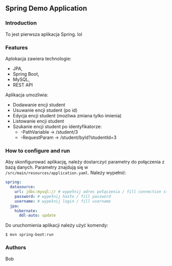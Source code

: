 ## Spring Demo Application

### Introduction
To jest pierwsza aplikacja Spring. lol

### Features
Aplokacja zawiera technologie:
- JPA,
- Spring Boot,
- MySQL,
- REST API

Aplikacja umozliwia:
- Dodawanie encji student
- Usuwanie encji student (po id)
- Edycja encji student (mozliwa zmiana tylko imienia)
- Listowanie encji student
- Szukanie encji student po identyfikatorze:
  - -PathVariable -> /student/3 
  - -RequestParam -> /student/byId?studentId=3

### How to configure and run
Aby skonfigurować aplikację, należy dostarczyć parametry do połączenia z bazą danych.
Parametry znajdują się w `/src/main/resources/application.yaml`. Należy wypełnić:

```yaml
spring:
  datasource:
    url: jdbc:mysql:// # wypełnij adres połączenia / fill connection string url
    password: # wypełnij hasło / fill password
    username: # wypełnij login / fill username
  jpa:
    hibernate:
      ddl-auto: update
```

Do uruchomienia aplikacji należy użyć komendy:
```shell
$ mvn spring-boot:run
```
### Authors
Bob